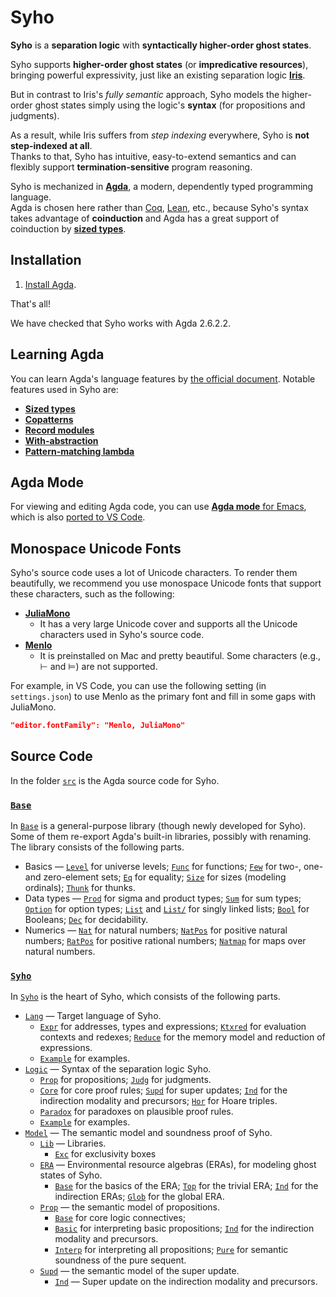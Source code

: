 # Syho

**Syho** is a **separation logic** with **syntactically higher-order ghost
states**.

Syho supports **higher-order ghost states** (or **impredicative resources**),
bringing powerful expressivity, just like an existing separation logic
[**Iris**](https://iris-project.org/).

But in contrast to Iris's *fully semantic* approach, Syho models the
higher-order ghost states simply using the logic's **syntax** (for propositions
and judgments).

As a result, while Iris suffers from *step indexing* everywhere, Syho is **not
step-indexed at all**.  
Thanks to that, Syho has intuitive, easy-to-extend semantics and can flexibly
support **termination-sensitive** program reasoning.

Syho is mechanized in [**Agda**](https://agda.readthedocs.io/en/latest/), a
modern, dependently typed programming language.  
Agda is chosen here rather than [Coq](https://coq.inria.fr/),
[Lean](https://leanprover.github.io/), etc., because Syho's syntax takes
advantage of **coinduction** and Agda has a great support of coinduction by
[**sized types**](https://agda.readthedocs.io/en/latest/language/sized-types.html).

## Installation

1. [Install Agda](https://agda.readthedocs.io/en/latest/getting-started/installation.html).

That's all!

We have checked that Syho works with Agda 2.6.2.2.

## Learning Agda

You can learn Agda's language features by
[the official document](https://agda.readthedocs.io/en/latest/language/index.html).
Notable features used in Syho are:
- [**Sized types**](https://agda.readthedocs.io/en/latest/language/sized-types.html)
- [**Copatterns**](https://agda.readthedocs.io/en/latest/language/copatterns.html)
- [**Record modules**](https://agda.readthedocs.io/en/latest/language/record-types.html#record-modules)
- [**With-abstraction**](https://agda.readthedocs.io/en/latest/language/with-abstraction.html)
- [**Pattern-matching lambda**](https://agda.readthedocs.io/en/latest/language/lambda-abstraction.html#pattern-matching-lambda)

## Agda Mode

For viewing and editing Agda code, you can use
[**Agda mode** for Emacs](https://agda.readthedocs.io/en/latest/tools/emacs-mode.html),
which is also [ported to VS Code](https://marketplace.visualstudio.com/items?itemName=banacorn.agda-mode).

## Monospace Unicode Fonts

Syho's source code uses a lot of Unicode characters.
To render them beautifully, we recommend you use monospace Unicode fonts that
support these characters, such as the following:
- [**JuliaMono**](https://juliamono.netlify.app/)
    + It has a very large Unicode cover and supports all the Unicode characters
        used in Syho's source code.
- [**Menlo**](https://en.wikipedia.org/wiki/Menlo_(typeface))
    + It is preinstalled on Mac and pretty beautiful. Some characters (e.g., ⊢
        and ⊨) are not supported.

For example, in VS Code, you can use the following setting (in `settings.json`)
to use Menlo as the primary font and fill in some gaps with JuliaMono.
```json
"editor.fontFamily": "Menlo, JuliaMono"
```

## Source Code

In the folder [`src`](src/) is the Agda source code for Syho.

### [`Base`](src/Base/)

In [`Base`](src/Base/) is a general-purpose library (though newly developed for
Syho).
Some of them re-export Agda's built-in libraries, possibly with renaming.
The library consists of the following parts.

* Basics ―
    [`Level`](src/Base/Level.agda) for universe levels;
    [`Func`](src/Base/Func.agda) for functions;
    [`Few`](src/Base/Eq.agda) for two-, one- and zero-element sets;
    [`Eq`](src/Base/Eq.agda) for equality;
    [`Size`](src/Base/Size.agda) for sizes (modeling ordinals);
    [`Thunk`](src/Base/Thunk.agda) for thunks.
* Data types ―
    [`Prod`](src/Base/Prod.agda) for sigma and product types;
    [`Sum`](src/Base/Sum.agda) for sum types;
    [`Option`](src/Base/Option.agda) for option types;
    [`List`](src/Base/List.agda) and [`List/`](src/Base/List/) for singly linked
    lists;
    [`Bool`](src/Base/Bool.agda) for Booleans;
    [`Dec`](src/Base/Dec.agda) for decidability.
* Numerics ―
    [`Nat`](src/Base/Nat.agda) for natural numbers;
    [`NatPos`](src/Base/NatPos.agda) for positive natural numbers;
    [`RatPos`](src/Base/RatPos.agda) for positive rational numbers;
    [`Natmap`](src/Base/Natmap.agda) for maps over natural numbers.

### [`Syho`](src/Syho/)

In [`Syho`](src/Syho/) is the heart of Syho, which consists of the following
parts.
* [`Lang`](src/Syho/Lang/) ― Target language of Syho.
    * [`Expr`](src/Syho/Lang/Expr.agda) for addresses, types and expressions;
        [`Ktxred`](src/Syho/Lang/Ktxred.agda) for evaluation contexts and
        redexes;
        [`Reduce`](src/Syho/Lang/Reduce.agda) for the memory model and
        reduction of expressions.
    * [`Example`](src/Syho/Lang/Example.agda) for examples.
* [`Logic`](src/Syho/Logic/) ― Syntax of the separation logic Syho.
    * [`Prop`](src/Syho/Logic/Prop.agda) for propositions;
        [`Judg`](src/Syho/Logic/Judg.agda) for judgments.
    * [`Core`](src/Syho/Logic/Core.agda) for core proof rules;
        [`Supd`](src/Syho/Logic/Supd.agda) for super updates;
        [`Ind`](src/Syho/Logic/Ind.agda) for the indirection modality and
        precursors;
        [`Hor`](src/Syho/Logic/Supd.agda) for Hoare triples.
    * [`Paradox`](src/Syho/Logic/Paradox.agda) for paradoxes on plausible proof
        rules.
    * [`Example`](src/Syho/Logic/Example.agda) for examples.
* [`Model`](src/Syho/Model/) ― The semantic model and soundness proof of Syho.
    * [`Lib`](src/Syho/Model/Lib) ― Libraries.
        * [`Exc`](src/Syho/Model/Lib/Exc.agda) for exclusivity boxes
    * [`ERA`](src/Syho/Model/ERA/) ― Environmental resource algebras (ERAs),
        for modeling ghost states of Syho.
        * [`Base`](src/Syho/Model/ERA/Base.agda) for the basics of the ERA;
            [`Top`](src/Syho/Model/ERA/Top.agda) for the trivial ERA;
            [`Ind`](src/Syho/Model/ERA/Ind.agda) for the indirection ERAs;
            [`Glob`](src/Syho/Model/ERA/Glob.agda) for the global ERA.
    * [`Prop`](src/Syho/Model/Prop/) ― the semantic model of propositions.
        * [`Base`](src/Syho/Model/Prop/Base.agda) for core logic connectives;
        * [`Basic`](src/Syho/Model/Prop/Basic.agda) for interpreting basic
            propositions;
            [`Ind`](src/Syho/Model/Prop/Ind.agda) for the indirection modality
            and precursors.
        * [`Interp`](src/Syho/Model/Prop/Interp.agda) for interpreting all
            propositions;
            [`Pure`](src/Syho/Model/Prop/Basic.agda) for semantic soundness of
            the pure sequent.
    * [`Supd`](src/Syho/Model/Supd/) ― the semantic model of the super update.
        * [`Ind`](src/Syho/Model/Supd/Ind.agda) ― Super update on the
            indirection modality and precursors.

